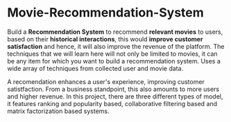 # Movie-Recommendation-System

Build a **Recommendation System** to recommend **relevant movies** to users, based on their **historical interactions**, this would **improve customer satisfaction** and hence, it will also improve the revenue of the platform. The techniques that we will learn here will not only be limited to movies, it can be any item for which you want to build a recommendation system. Uses a wide array of techniques from collected user and movie data.

A recomendation enhances a user's experience, improving customer satistfaction. From a business standpoint, this also amounts to more users and higher revenue. In this project, there are three different types of model, it features ranking and popularity based, collaborative filtering based and matrix factorization based systems. 

